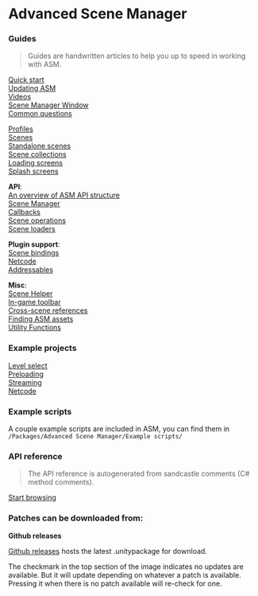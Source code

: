 
# Advanced Scene Manager

### Guides

> Guides are handwritten articles to help you up to speed in working with ASM.

[Quick start](<guides/Quick start.md>)\
[Updating ASM](guides/Updating.md)\
[Videos](<guides/Videos.md>)\
[Scene Manager Window](<guides/Scene manager window.md>)\
[Common questions](<guides/Common questions.md>)

[Profiles](guides/Profiles.md)\
[Scenes](guides/Scenes.md)\
[Standalone scenes](<guides/Standalone scenes.md>)\
[Scene collections](<guides/Scene collections.md>)\
[Loading screens](<guides/Loading screens.md>)\
[Splash screens](<guides/Splash screens.md>)

**API**:\
[An overview of ASM API structure](<guides/An overview of ASM API structure.md>)\
[Scene Manager](<guides/Scene manager.md>)\
[Callbacks](<guides/Callbacks.md>)\
[Scene operations](<guides/Scene operations.md>)\
[Scene loaders](<guides/Scene loaders.md>)

**Plugin support**:\
[Scene bindings](<guides/Scene bindings.md>)\
[Netcode](<guides/Netcode.md>)\
[Addressables](<guides/addressables.md>)

**Misc**:\
[Scene Helper](<guides/Scene helper.md>)\
[In-game toolbar](<guides/In-game toolbar.md>)\
[Cross-scene references](<guides/Cross-scene references.md>)\
[Finding ASM assets](<guides/Finding asm assets.md>)\
[Utility Functions](<guides/ASMUtilityFunctions.md>)

### Example projects

[Level select](https://github.com/Lazy-Solutions/example.asm.level-select)\
[Preloading](https://github.com/Lazy-Solutions/example.asm.preloading)\
[Streaming](https://github.com/Lazy-Solutions/example.asm.streaming)\
[Netcode](https://github.com/Lazy-Solutions/example.asm.netcode)

### Example scripts

A couple example scripts are included in ASM, you can find them in\
`/Packages/Advanced Scene Manager/Example scripts/`

### API reference

> The API reference is autogenerated from sandcastle comments (C# method comments).

[Start browsing](api/readme.md)

### Patches can be downloaded from:

**Github releases**

[Github releases](https://github.com/Lazy-Solutions/AdvancedSceneManager/releases/latest) hosts the latest .unitypackage for download.

The checkmark in the top section of the image indicates no updates are available. But it will update depending on whatever a patch is available. Pressing it when there is no patch available will re-check for one.
